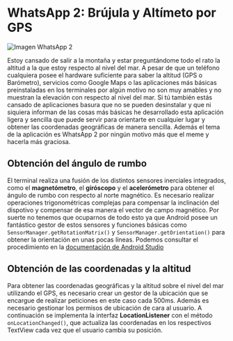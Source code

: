 # WhatsApp 2: Brújula y Altímeto por GPS

![Imagen WhatsApp 2](https://static.wikia.nocookie.net/shrek-corporation/images/5/5f/WhatsApp2.png/revision/latest?cb=20210926022313&path-prefix=es)

Estoy cansado de salir a la montaña y estar preguntándome todo el rato la altitud a la que estoy respecto al nivel del mar.
A pesar de que un teléfono cualquiera posee el hardware suficiente para saber la altitud (GPS o Barómetro), servicios como Google Maps o las aplicaciones más básicas preinstaladas en los terminales por algún motivo no son muy amables y no muestran la elevación con respecto al nivel del mar.
Si tú también estás cansado de aplicaciones basura que no se pueden desinstalar y que ni siquiera informan de las cosas más básicas he desarrollado esta aplicación ligera y sencilla que puede servir para orientarte en cualquier lugar y obtener las coordenadas geográficas de manera sencilla. Además el tema de la aplicación es WhatsApp 2 por ningún motivo más que el meme y hacerla más graciosa.

## Obtención del ángulo de rumbo

El terminal realiza una fusión de los distintos sensores inerciales integrados, como el **magnetómetro**, el **giróscopo** y el **acelerómetro** para obtener el ángulo de rumbo con respecto al norte magnético.
Es necesario realizar operaciones trigonométricas complejas para compensar la inclinación del dispotivo y compensar de esa manera el vector de campo magnético. Por suerte no tenemos que ocuparnos de todo esto ya que Android posee un fantástico gestor de estos sensores y funciones básicas como `SensorManager.getRotationMatrix()` y `SensorManager.getOrientation()` para obtener la orientación en unas pocas líneas.
Podemos consultar el procedimiento en la [documentación de Android Studio](https://developer.android.com/develop/sensors-and-location/sensors/sensors_position?hl=es-419#sensors-pos-orient)

## Obtención de las coordenadas y la altitud

Para obtener las coordenadas geográficas y la altitud sobre el nivel del mar utilizando el GPS, es necesario crear un gestor de la ubicación que se encargue de realizar peticiones en este caso cada 500ms. Además es necesario gestionar los permisos de ubicación de cara al usuario.
A continuación se implementa la interfaz **LocationListener** con el método `onLocationChanged()`, que actualiza las coordenadas en los respectivos TextView cada vez que el usuario cambia su posición.
